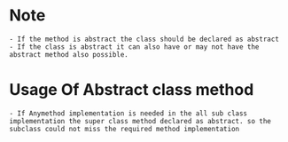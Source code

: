 # Note
    - If the method is abstract the class should be declared as abstract
    - If the class is abstract it can also have or may not have the abstract method also possible.

# Usage Of Abstract class method
    - If Anymethod implementation is needed in the all sub class implementation the super class method declared as abstract. so the subclass could not miss the required method implementation